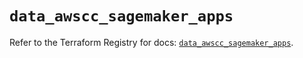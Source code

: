 # `data_awscc_sagemaker_apps`

Refer to the Terraform Registry for docs: [`data_awscc_sagemaker_apps`](https://registry.terraform.io/providers/hashicorp/awscc/0.70.0/docs/data-sources/sagemaker_apps).
